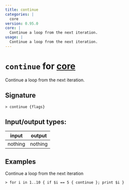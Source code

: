 ```yaml
---
title: continue
categories: |
  core
version: 0.95.0
core: |
  Continue a loop from the next iteration.
usage: |
  Continue a loop from the next iteration.
---
```

<!-- This file is automatically generated. Please edit the command in https://github.com/nushell/nushell instead. -->

# `continue` for [core](/commands/categories/core.md)

<div class='command-title'>Continue a loop from the next iteration.</div>

## Signature

```> continue {flags} ```


## Input/output types:

| input   | output  |
| ------- | ------- |
| nothing | nothing |

## Examples

Continue a loop from the next iteration
```nu
> for i in 1..10 { if $i == 5 { continue }; print $i }

```
